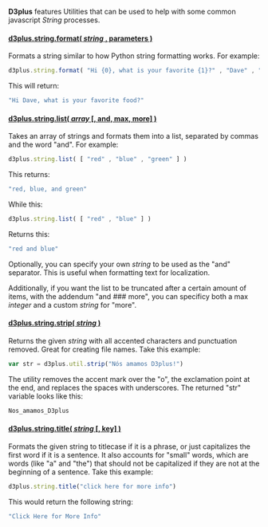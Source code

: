 **D3plus** features Utilities that can be used to help with some common javascript *String* processes.

#### <a name="format" href="#format">d3plus.string.format( *string* , parameters )</a>

Formats a string similar to how Python string formatting works. For example:

```js
d3plus.string.format( "Hi {0}, what is your favorite {1}?" , "Dave" , "food" )
```

This will return:

```js
"Hi Dave, what is your favorite food?"
```

#### <a name="list" href="#list">d3plus.string.list( *array* [, and, max, more] )</a>

Takes an array of strings and formats them into a list, separated by commas and the word "and". For example:

`````js
d3plus.string.list( [ "red" , "blue" , "green" ] )
`````

This returns:

`````js
"red, blue, and green"
`````

While this:

```js
d3plus.string.list( [ "red" , "blue" ] )
```

Returns this:

```js
"red and blue"
```

Optionally, you can specify your own *string* to be used as the "and" separator. This is useful when formatting text for localization.

Additionally, if you want the list to be truncated after a certain amount of items, with the addendum "and ### more", you can specificy both a max *integer* and a custom *string* for "more".

#### <a name="strip" href="#strip">d3plus.string.strip( *string* )</a>

Returns the given *string* with all accented characters and punctuation removed. Great for creating file names. Take this example:

```js
var str = d3plus.util.strip("Nós amamos D3plus!")
```

The utility removes the accent mark over the "o", the exclamation point at the end, and replaces the spaces with underscores. The returned "str" variable looks like this:

```js
Nos_amamos_D3plus
```

#### <a name="title" href="#title">d3plus.string.title( *string* [, key] )</a>

Formats the given string to titlecase if it is a phrase, or just capitalizes the first word if it is a sentence. It also accounts for "small" words, which are words (like "a" and "the") that should not be capitalized if they are not at the beginning of a sentence. Take this example:

```js
d3plus.string.title("click here for more info")
```

This would return the following string:

```js
"Click Here for More Info"
```
